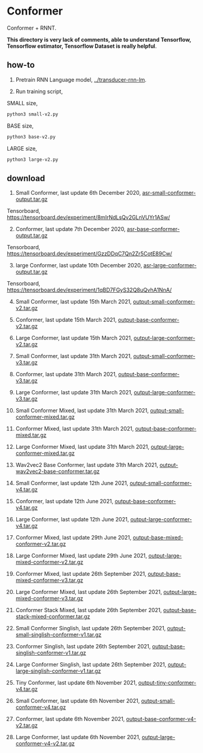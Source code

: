 # Conformer

Conformer + RNNT.

**This directory is very lack of comments, able to understand Tensorflow, Tensorflow estimator, Tensorflow Dataset is really helpful**.

## how-to

1. Pretrain RNN Language model, [../transducer-rnn-lm](../transducer-rnn-lm).

2. Run training script, 

SMALL size,

```bash
python3 small-v2.py
```

BASE size,

```bash
python3 base-v2.py
```

LARGE size,

```bash
python3 large-v2.py
```

## download

1. Small Conformer, last update 6th December 2020, [asr-small-conformer-output.tar.gz](https://f000.backblazeb2.com/file/malaya-speech-model/pretrained/asr-small-conformer-output.tar.gz)

Tensorboard, https://tensorboard.dev/experiment/8mIrNdLsQv2GLnVUYr1ASw/

2. Conformer, last update 7th December 2020, [asr-base-conformer-output.tar.gz](https://f000.backblazeb2.com/file/malaya-speech-model/pretrained/asr-base-conformer-output.tar.gz)

Tensorboard, https://tensorboard.dev/experiment/GzzDDqC7Qn2Zr5CotE89Cw/

3. large Conformer, last update 10th December 2020, [asr-large-conformer-output.tar.gz](https://f000.backblazeb2.com/file/malaya-speech-model/pretrained/asr-large-conformer-output.tar.gz)

Tensorboard, https://tensorboard.dev/experiment/1qBD7FGyS32Q8uQvhA1NnA/

4. Small Conformer, last update 15th March 2021, [output-small-conformer-v2.tar.gz](https://f000.backblazeb2.com/file/malaya-speech-model/pretrained/output-small-conformer-v2.tar.gz)

5. Conformer, last update 15th March 2021, [output-base-conformer-v2.tar.gz](https://f000.backblazeb2.com/file/malaya-speech-model/pretrained/output-base-conformer-v2.tar.gz)

6. Large Conformer, last update 15th March 2021, [output-large-conformer-v2.tar.gz](https://f000.backblazeb2.com/file/malaya-speech-model/pretrained/output-large-conformer-v2.tar.gz)

7. Small Conformer, last update 31th March 2021, [output-small-conformer-v3.tar.gz](https://f000.backblazeb2.com/file/malaya-speech-model/pretrained/output-small-conformer-v3.tar.gz)

8. Conformer, last update 31th March 2021, [output-base-conformer-v3.tar.gz](https://f000.backblazeb2.com/file/malaya-speech-model/pretrained/output-base-conformer-v3.tar.gz)

9. Large Conformer, last update 31th March 2021, [output-large-conformer-v3.tar.gz](https://f000.backblazeb2.com/file/malaya-speech-model/pretrained/output-large-conformer-v3.tar.gz)

7. Small Conformer Mixed, last update 31th March 2021, [output-small-conformer-mixed.tar.gz](https://f000.backblazeb2.com/file/malaya-speech-model/pretrained/output-small-conformer-mixed.tar.gz)

8. Conformer Mixed, last update 31th March 2021, [output-base-conformer-mixed.tar.gz](https://f000.backblazeb2.com/file/malaya-speech-model/pretrained/output-base-conformer-mixed.tar.gz)

9. Large Conformer Mixed, last update 31th March 2021, [output-large-conformer-mixed.tar.gz](https://f000.backblazeb2.com/file/malaya-speech-model/pretrained/output-large-conformer-mixed.tar.gz)

10. Wav2vec2 Base Conformer, last update 31th March 2021, [output-wav2vec2-base-conformer.tar.gz](https://f000.backblazeb2.com/file/malaya-speech-model/pretrained/output-wav2vec2-base-conformer.tar.gz)

11. Small Conformer, last update 12th June 2021, [output-small-conformer-v4.tar.gz](https://f000.backblazeb2.com/file/malaya-speech-model/pretrained/output-small-conformer-v4.tar.gz)

12. Conformer, last update 12th June 2021, [output-base-conformer-v4.tar.gz](https://f000.backblazeb2.com/file/malaya-speech-model/pretrained/output-base-conformer-v4.tar.gz)

13. Large Conformer, last update 12th June 2021, [output-large-conformer-v4.tar.gz](https://f000.backblazeb2.com/file/malaya-speech-model/pretrained/output-large-conformer-v4.tar.gz)

14. Conformer Mixed, last update 29th June 2021, [output-base-mixed-conformer-v2.tar.gz](https://f000.backblazeb2.com/file/malaya-speech-model/pretrained/output-base-mixed-conformer-v2.tar.gz)

15. Large Conformer Mixed, last update 29th June 2021, [output-large-mixed-conformer-v2.tar.gz](https://f000.backblazeb2.com/file/malaya-speech-model/pretrained/output-large-mixed-conformer-v2.tar.gz)

16. Conformer Mixed, last update 26th September 2021, [output-base-mixed-conformer-v3.tar.gz](https://f000.backblazeb2.com/file/malaya-speech-model/pretrained/output-base-mixed-conformer-v3.tar.gz)

17. Large Conformer Mixed, last update 26th September 2021, [output-large-mixed-conformer-v3.tar.gz](https://f000.backblazeb2.com/file/malaya-speech-model/pretrained/output-large-mixed-conformer-v3.tar.gz)

18. Conformer Stack Mixed, last update 26th September 2021, [output-base-stack-mixed-conformer.tar.gz](https://f000.backblazeb2.com/file/malaya-speech-model/pretrained/output-base-stack-mixed-conformer.tar.gz)

19. Small Conformer Singlish, last update 26th September 2021, [output-small-singlish-conformer-v1.tar.gz](https://f000.backblazeb2.com/file/malaya-speech-model/pretrained/output-small-singlish-conformer-v1.tar.gz)

20. Conformer Singlish, last update 26th September 2021, [output-base-singlish-conformer-v1.tar.gz](https://f000.backblazeb2.com/file/malaya-speech-model/pretrained/output-base-singlish-conformer-v1.tar.gz)

21. Large Conformer Singlish, last update 26th September 2021, [output-large-singlish-conformer-v1.tar.gz](https://f000.backblazeb2.com/file/malaya-speech-model/pretrained/output-large-singlish-conformer-v1.tar.gz)

22. Tiny Conformer, last update 6th November 2021, [output-tiny-conformer-v4.tar.gz](https://f000.backblazeb2.com/file/malaya-speech-model/pretrained/output-tiny-conformer-v4.tar.gz)

23. Small Conformer, last update 6th November 2021, [output-small-conformer-v4.tar.gz](https://f000.backblazeb2.com/file/malaya-speech-model/pretrained/output-small-conformer-v4.tar.gz)

24. Conformer, last update 6th November 2021, [output-base-conformer-v4-v2.tar.gz](https://f000.backblazeb2.com/file/malaya-speech-model/pretrained/output-base-conformer-v4-v2.tar.gz)

25. Large Conformer, last update 6th November 2021, [output-large-conformer-v4-v2.tar.gz](https://f000.backblazeb2.com/file/malaya-speech-model/pretrained/output-large-conformer-v4-v2.tar.gz)